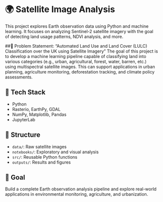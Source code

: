 # 🌍 Satellite Image Analysis

This project explores Earth observation data using Python and machine learning.
It focuses on analyzing Sentinel-2 satellite imagery with the goal of detecting
land usage patterns, NDVI analysis, and more.

##📌 Problem Statement:
“Automated Land Use and Land Cover (LULC) Classification over the UK using Satellite Imagery”
The goal of this project is to develop a machine learning pipeline capable of classifying land into various categories (e.g., urban, agricultural, forest, water, barren, 
etc.) using multispectral satellite images. This can support applications in urban planning, agriculture monitoring, deforestation tracking, and climate policy assessments.

## 🔧 Tech Stack
- Python
- Rasterio, EarthPy, GDAL
- NumPy, Matplotlib, Pandas
- JupyterLab

## 📂 Structure
- `data/`: Raw satellite images
- `notebooks/`: Exploratory and visual analysis
- `src/`: Reusable Python functions
- `outputs/`: Results and figures

## 📌 Goal
Build a complete Earth observation analysis pipeline and explore real-world applications
in environmental monitoring, agriculture, and urbanization.

